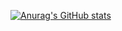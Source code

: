 <a href="https://github.com/chaofan">

[![Anurag's GitHub stats](https://github-readme-stats.vercel.app/api?username=chaofan)](https://github.com/anuraghazra/github-readme-stats)
